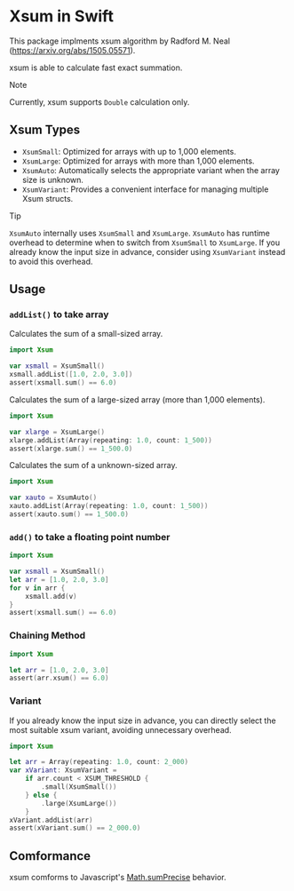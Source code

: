 # Xsum in Swift

This package implments xsum algorithm by Radford M. Neal (https://arxiv.org/abs/1505.05571).

xsum is able to calculate fast exact summation.

> [!NOTE]
> Currently, xsum supports `Double` calculation only.

## Xsum Types

- `XsumSmall`: Optimized for arrays with up to 1,000 elements.
- `XsumLarge`: Optimized for arrays with more than 1,000 elements.
- `XsumAuto`: Automatically selects the appropriate variant when the array size is unknown.
- `XsumVariant`: Provides a convenient interface for managing multiple Xsum structs.

> [!TIP]
> `XsumAuto` internally uses `XsumSmall` and `XsumLarge`.
> `XsumAuto` has runtime overhead to determine when to switch from `XsumSmall` to `XsumLarge`.
> If you already know the input size in advance, consider using `XsumVariant` instead to avoid this overhead.


## Usage

### `addList()` to take array

Calculates the sum of a small-sized array.

```swift
import Xsum

var xsmall = XsumSmall()
xsmall.addList([1.0, 2.0, 3.0])
assert(xsmall.sum() == 6.0)
```

Calculates the sum of a large-sized array (more than 1,000 elements).

```swift
import Xsum

var xlarge = XsumLarge()
xlarge.addList(Array(repeating: 1.0, count: 1_500))
assert(xlarge.sum() == 1_500.0)
```

Calculates the sum of a unknown-sized array.

```swift
import Xsum

var xauto = XsumAuto()
xauto.addList(Array(repeating: 1.0, count: 1_500))
assert(xauto.sum() == 1_500.0)
```

### `add()` to take a floating point number

```swift
import Xsum

var xsmall = XsumSmall()
let arr = [1.0, 2.0, 3.0]
for v in arr {
    xsmall.add(v)
}
assert(xsmall.sum() == 6.0)
```

### Chaining Method

```swift
import Xsum

let arr = [1.0, 2.0, 3.0]
assert(arr.xsum() == 6.0)
```

### Variant

If you already know the input size in advance, you can directly select the
most suitable xsum variant, avoiding unnecessary overhead.

```swift
import Xsum

let arr = Array(repeating: 1.0, count: 2_000)
var xVariant: XsumVariant =
    if arr.count < XSUM_THRESHOLD {
        .small(XsumSmall())
    } else {
        .large(XsumLarge())
    }
xVariant.addList(arr)
assert(xVariant.sum() == 2_000.0)
```

## Comformance

xsum comforms to Javascript's [Math.sumPrecise](https://developer.mozilla.org/en-US/docs/Web/JavaScript/Reference/Global_Objects/Math/sumPrecise) behavior.
